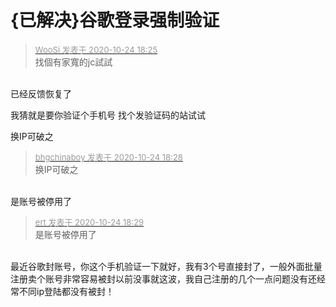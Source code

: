 # {已解决}谷歌登录强制验证


<div class="quote"><blockquote><font size="2"><a href="https://www.hostloc.com/forum.php?mod=redirect&amp;goto=findpost&amp;pid=9346909&amp;ptid=758040" target="_blank"><font color="#999999">WooSi 发表于 2020-10-24 18:25</font></a></font><br />
找個有家寬的jc試試</blockquote></div><br />
已经反馈恢复了&nbsp;&nbsp;

我猜就是要你验证个手机号 找个发验证码的站试试

换IP可破之

<div class="quote"><blockquote><font size="2"><a href="https://www.hostloc.com/forum.php?mod=redirect&amp;goto=findpost&amp;pid=9346931&amp;ptid=758040" target="_blank"><font color="#999999">bhgchinaboy 发表于 2020-10-24 18:28</font></a></font><br />
换IP可破之</blockquote></div><br />
是账号被停用了&nbsp; &nbsp;

<div class="quote"><blockquote><font size="2"><a href="https://www.hostloc.com/forum.php?mod=redirect&amp;goto=findpost&amp;pid=9346934&amp;ptid=758040" target="_blank"><font color="#999999">ert 发表于 2020-10-24 18:29</font></a></font><br />
是账号被停用了</blockquote></div><br />
最近谷歌封账号，你这个手机验证一下就好，我有3个号直接封了，一般外面批量注册卖个账号非常容易被封以前没事就这波，我自己注册的几个一点问题没有还经常不同ip登陆都没有被封！
